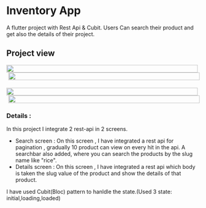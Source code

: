 # Inventory App
  A flutter project with Rest Api & Cubit.
  Users Can search their product and get also the details of their project.
## Project view 
<div style="display: flex; flex-wrap: wrap; margin-bottom: 20px;">
  <div style="flex: 50%; padding-right: 5px;">
    <img src="https://user-images.githubusercontent.com/71273832/220116788-e05f31c7-9785-4b0a-9f7a-8f072be0cf37.jpg" width="100%">
  </div>
  <div style="flex: 50%; padding-left: 5px;">
    <img src="https://user-images.githubusercontent.com/71273832/220117237-0545086a-8253-4c03-bce7-11323f33f0c3.jpg" width="100%">
  </div>
</div>

<div style="display: flex; flex-wrap: wrap; margin-bottom: 20px;">
  <div style="flex: 50%; padding-right: 5px;">
    <img src="https://user-images.githubusercontent.com/71273832/220117259-922b9df5-9fd2-47b3-bc4c-4bf65c47326a.jpg" width="100%">
  </div>
  <div style="flex: 50%; padding-left: 5px;">
    <img src="https://user-images.githubusercontent.com/71273832/220117270-2733330f-43df-410d-972b-f638e6a7511f.jpg" width="100%">
  </div>
</div>

### Details : 
    
In this project I integrate 2 rest-api in 2 screens.
- Search screen : On this screen , I have integrated a rest api for pagination , gradually 10 product can view on every hit in the api. A searchbar also added, where you can search the products by the slug name like "rice".
- Details screen : On this screen , I have integrated a rest api which body is taken the slug value of the product and show the details of that product. 
    
I have used Cubit(Bloc) pattern to hanldle the state.(Used 3 state: initial,loading,loaded)
    
    






